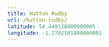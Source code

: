 ```yaml
---
title: Hutton Rudby
url: /hutton-rudby/
latitude: 54.449120400000005
longitude: -1.2782101000000001
---
```

